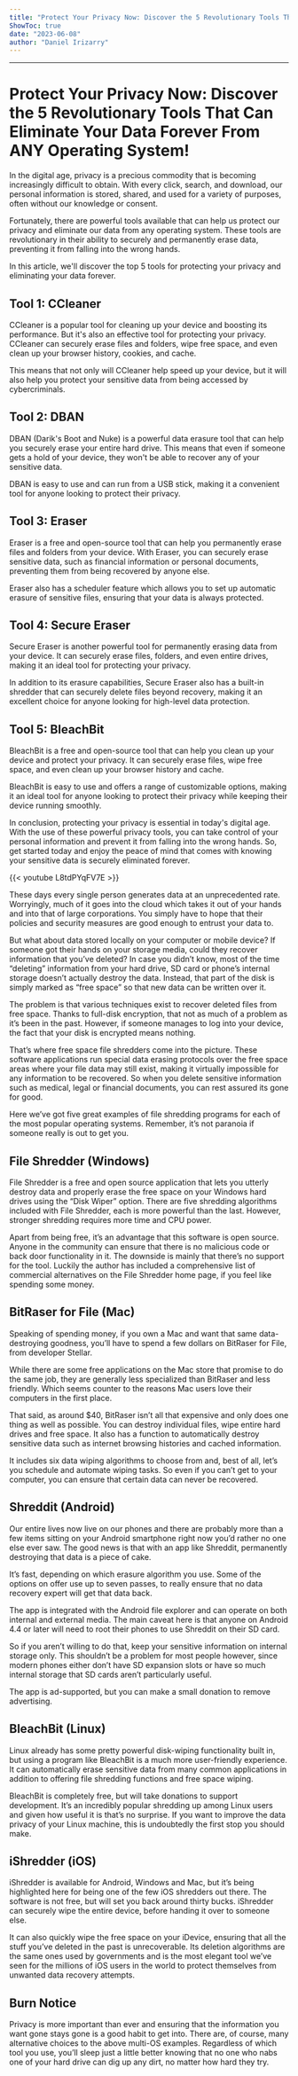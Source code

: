 ```yaml
---
title: "Protect Your Privacy Now: Discover the 5 Revolutionary Tools That Can Eliminate Your Data Forever From ANY Operating System!"
ShowToc: true 
date: "2023-06-08"
author: "Daniel Irizarry"
---
```

*****
# Protect Your Privacy Now: Discover the 5 Revolutionary Tools That Can Eliminate Your Data Forever From ANY Operating System!

In the digital age, privacy is a precious commodity that is becoming increasingly difficult to obtain. With every click, search, and download, our personal information is stored, shared, and used for a variety of purposes, often without our knowledge or consent.

Fortunately, there are powerful tools available that can help us protect our privacy and eliminate our data from any operating system. These tools are revolutionary in their ability to securely and permanently erase data, preventing it from falling into the wrong hands.

In this article, we'll discover the top 5 tools for protecting your privacy and eliminating your data forever.

## Tool 1: CCleaner

CCleaner is a popular tool for cleaning up your device and boosting its performance. But it's also an effective tool for protecting your privacy. CCleaner can securely erase files and folders, wipe free space, and even clean up your browser history, cookies, and cache.

This means that not only will CCleaner help speed up your device, but it will also help you protect your sensitive data from being accessed by cybercriminals.

## Tool 2: DBAN

DBAN (Darik's Boot and Nuke) is a powerful data erasure tool that can help you securely erase your entire hard drive. This means that even if someone gets a hold of your device, they won't be able to recover any of your sensitive data.

DBAN is easy to use and can run from a USB stick, making it a convenient tool for anyone looking to protect their privacy.

## Tool 3: Eraser

Eraser is a free and open-source tool that can help you permanently erase files and folders from your device. With Eraser, you can securely erase sensitive data, such as financial information or personal documents, preventing them from being recovered by anyone else.

Eraser also has a scheduler feature which allows you to set up automatic erasure of sensitive files, ensuring that your data is always protected.

## Tool 4: Secure Eraser

Secure Eraser is another powerful tool for permanently erasing data from your device. It can securely erase files, folders, and even entire drives, making it an ideal tool for protecting your privacy.

In addition to its erasure capabilities, Secure Eraser also has a built-in shredder that can securely delete files beyond recovery, making it an excellent choice for anyone looking for high-level data protection.

## Tool 5: BleachBit

BleachBit is a free and open-source tool that can help you clean up your device and protect your privacy. It can securely erase files, wipe free space, and even clean up your browser history and cache.

BleachBit is easy to use and offers a range of customizable options, making it an ideal tool for anyone looking to protect their privacy while keeping their device running smoothly.

In conclusion, protecting your privacy is essential in today's digital age. With the use of these powerful privacy tools, you can take control of your personal information and prevent it from falling into the wrong hands. So, get started today and enjoy the peace of mind that comes with knowing your sensitive data is securely eliminated forever.

{{< youtube L8tdPYqFV7E >}} 



These days every single person generates data
at an unprecedented rate. Worryingly, much of it goes into the cloud which
takes it out of your hands and into that of large corporations. You simply have
to hope that their policies and security measures are good enough to entrust
your data to.
 
But what about data stored locally on your
computer or mobile device? If someone got their hands on your storage media,
could they recover information that you’ve deleted? In case you didn’t know,
most of the time “deleting” information from your hard drive, SD card or
phone’s internal storage doesn’t actually destroy the data. Instead, that part
of the disk is simply marked as “free space” so that new data can be written
over it. 
 
The problem is that various techniques exist
to recover deleted files from free space. Thanks to full-disk encryption, that
not as much of a problem as it’s been in the past. However, if someone manages
to log into your device, the fact that your disk is encrypted means nothing.
 

 
That’s where free space file shredders come
into the picture. These software applications run special data erasing
protocols over the free space areas where your file data may still exist,
making it virtually impossible for any information to be recovered. So when you
delete sensitive information such as medical, legal or financial documents, you
can rest assured its gone for good. 
 
Here we’ve got five great examples of file
shredding programs for each of the most popular operating systems. Remember,
it’s not paranoia if someone really is out to get you.
 
## File Shredder (Windows)
 
File Shredder is a free and open source
application that lets you utterly destroy data and properly erase the free
space on your Windows hard drives using the “Disk Wiper” option. There are five
shredding algorithms included with File Shredder, each is more powerful than
the last. However, stronger shredding requires more time and CPU power.
 
Apart from being free, it’s an advantage that
this software is open source. Anyone in the community can ensure that there is
no malicious code or back door functionality in it. The downside is mainly that
there’s no support for the tool. Luckily the author has included a
comprehensive list of commercial alternatives on the File Shredder home page,
if you feel like spending some money.
 
## BitRaser for File (Mac)
 
Speaking of spending money, if you own a Mac and want that same data-destroying goodness, you’ll have to spend a few dollars on BitRaser for File, from developer Stellar. 
 
While there are some free applications on the Mac store that promise to do the same job, they are generally less specialized than BitRaser and less friendly. Which seems counter to the reasons Mac users love their computers in the first place.
 
That said, as around $40, BitRaser isn’t all
that expensive and only does one thing as well as possible. You can destroy
individual files, wipe entire hard drives and free space. It also has a
function to automatically destroy sensitive data such as internet browsing
histories and cached information. 
 
It includes six data wiping algorithms to
choose from and, best of all, let’s you schedule and automate wiping tasks. So
even if you can’t get to your computer, you can ensure that certain data can
never be recovered.
 
## Shreddit (Android)
 
Our entire lives now live on our phones and
there are probably more than a few items sitting on your Android smartphone
right now you’d rather no one else ever saw. The good news is that with an app
like Shreddit, permanently destroying that data is a piece of cake. 
 
It’s fast, depending on which erasure
algorithm you use. Some of the options on offer use up to seven passes, to really ensure that no data recovery expert will
get that data back.
 
The app is integrated with the Android file explorer and can operate on both internal and external media. The main caveat here is that anyone on Android 4.4 or later will need to root their phones to use Shreddit on their SD card. 
 
So if you aren’t willing to do that, keep your sensitive information on internal storage only. This shouldn’t be a problem for most people however, since modern phones either don’t have SD expansion slots or have so much internal storage that SD cards aren’t particularly useful. 
 
The app is ad-supported, but you can make a
small donation to remove advertising.
 
## BleachBit (Linux)
 
Linux already has some pretty powerful
disk-wiping functionality built in, but using a program like BleachBit is a
much more user-friendly experience. It can automatically erase sensitive data
from many common applications in addition to offering file shredding functions
and free space wiping. 
 
BleachBit is completely free, but will take
donations to support development. It’s an incredibly popular shredding up among
Linux users and given how useful it is that’s no surprise. If you want to
improve the data privacy of your Linux machine, this is undoubtedly the first
stop you should make.
 
## iShredder (iOS)
 
iShredder is available for Android, Windows
and Mac, but it’s being highlighted here for being one of the few iOS shredders
out there. The software is not free, but will set you back around thirty bucks.
iShredder can securely wipe the entire device, before handing it over to
someone else. 
 
It can also quickly wipe the free space on
your iDevice, ensuring that all the stuff you’ve deleted in the past is
unrecoverable. Its deletion algorithms are the same ones used by governments
and is the most elegant tool we’ve seen for the millions of iOS users in the
world to protect themselves from unwanted data recovery attempts.
 
## Burn Notice
 
Privacy is more important than ever and
ensuring that the information you want gone stays
gone is a good habit to get into. There are, of course, many alternative
choices to the above multi-OS examples. Regardless of which tool you use,
you’ll sleep just a little better knowing that no one who nabs one of your hard
drive can dig up any dirt, no matter how hard they try.



